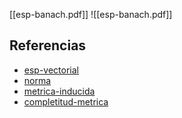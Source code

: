 [[esp-banach.pdf]]
![[esp-banach.pdf]]

## Referencias
- [esp-vectorial](./esp-vectorial.md)
- [norma](./norma.md)
- [metrica-inducida](./metrica-inducida.md)
- [completitud-metrica](./completitud-metrica.md)
